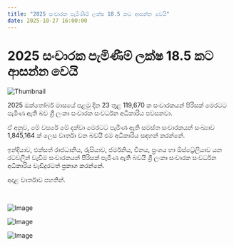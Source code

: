 ```yaml
---
title: "2025 සංචාරක පැමිණීම් ලක්ෂ 18.5 කට ආසන්න වෙයි"
date: 2025-10-27 16:00:00
---
```


# 2025 සංචාරක පැමිණීම් ලක්ෂ 18.5 කට ආසන්න වෙයි

![Thumbnail](https://helakuru.sgp1.cdn.digitaloceanspaces.com/esana/images/lib/tourists-airport.jpg)

2025 ඔක්තෝබර් මාසයේ පළමු දින 23 තුළ 119,670 ක සංචාරකයන් පිරිසක් මෙරටට පැමිණ ඇති බව ශ්‍රී ලංකා සංචාරක සංවර්ධන අධිකාරිය පවසනවා.

ඒ අනුව, මේ වසරේ මේ දක්වා මෙරටට පැමිණ ඇති සමස්ත සංචාරකයන් සංඛ්‍යාව 1,845,164 ක් ලෙස වාර්තා වන බවයි එම අධිකාරිය සඳහන් කරන්නේ.

ඉන්දියාව, එක්සත් රාජධානිය, රුසියාව, ජර්මනිය, චීනය, ප්‍රංශය හා ඕස්ට්‍රේලියාව යන රටවලින් වැඩිම සංචාරකයන් පිරිසක් පැමිණ ඇති බවයි ශ්‍රී ලංකා සංචාරක සංවර්ධන අධිකාරිය වැඩිදුරටත් ප්‍රකාශ කරන්නේ.

අදාළ වාර්තාව පහතින්.

 

![Image](https://helakuru.sgp1.cdn.digitaloceanspaces.com/esana/images/68ff2b2bea423pdf_page_0.jpeg)

![Image](https://helakuru.sgp1.cdn.digitaloceanspaces.com/esana/images/68ff2b2c04846pdf_page_1.jpeg)

![Image](https://helakuru.sgp1.cdn.digitaloceanspaces.com/esana/images/68ff2b2c0ca5cpdf_page_2.jpeg)

